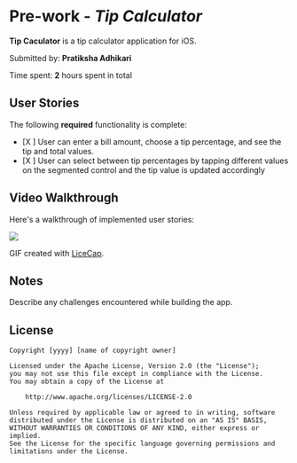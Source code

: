 # Pre-work - *Tip Calculator*

**Tip Caculator** is a tip calculator application for iOS.

Submitted by: **Pratiksha Adhikari**

Time spent: **2** hours spent in total

## User Stories

The following **required** functionality is complete:

* [X ] User can enter a bill amount, choose a tip percentage, and see the tip and total values.
* [X ] User can select between tip percentages by tapping different values on the segmented control and the tip value is updated accordingly



## Video Walkthrough

Here's a walkthrough of implemented user stories:

![](https://i.imgur.com/64THaRL.gif)



GIF created with [LiceCap](http://www.cockos.com/licecap/).

## Notes

Describe any challenges encountered while building the app.

## License

    Copyright [yyyy] [name of copyright owner]

    Licensed under the Apache License, Version 2.0 (the "License");
    you may not use this file except in compliance with the License.
    You may obtain a copy of the License at

        http://www.apache.org/licenses/LICENSE-2.0

    Unless required by applicable law or agreed to in writing, software
    distributed under the License is distributed on an "AS IS" BASIS,
    WITHOUT WARRANTIES OR CONDITIONS OF ANY KIND, either express or implied.
    See the License for the specific language governing permissions and
    limitations under the License.

